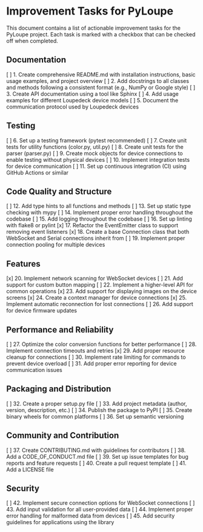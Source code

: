 # Improvement Tasks for PyLoupe

This document contains a list of actionable improvement tasks for the PyLoupe project. Each task is marked with a checkbox that can be checked off when completed.

## Documentation

[ ] 1. Create comprehensive README.md with installation instructions, basic usage examples, and project overview
[ ] 2. Add docstrings to all classes and methods following a consistent format (e.g., NumPy or Google style)
[ ] 3. Create API documentation using a tool like Sphinx
[ ] 4. Add usage examples for different Loupedeck device models
[ ] 5. Document the communication protocol used by Loupedeck devices

## Testing

[ ] 6. Set up a testing framework (pytest recommended)
[ ] 7. Create unit tests for utility functions (color.py, util.py)
[ ] 8. Create unit tests for the parser (parser.py)
[ ] 9. Create mock objects for device connections to enable testing without physical devices
[ ] 10. Implement integration tests for device communication
[ ] 11. Set up continuous integration (CI) using GitHub Actions or similar

## Code Quality and Structure

[ ] 12. Add type hints to all functions and methods
[ ] 13. Set up static type checking with mypy
[ ] 14. Implement proper error handling throughout the codebase
[ ] 15. Add logging throughout the codebase
[ ] 16. Set up linting with flake8 or pylint
[x] 17. Refactor the EventEmitter class to support removing event listeners
[x] 18. Create a base Connection class that both WebSocket and Serial connections inherit from
[ ] 19. Implement proper connection pooling for multiple devices

## Features

[x] 20. Implement network scanning for WebSocket devices
[ ] 21. Add support for custom button mapping
[ ] 22. Implement a higher-level API for common operations
[x] 23. Add support for displaying images on the device screens
[x] 24. Create a context manager for device connections
[x] 25. Implement automatic reconnection for lost connections
[ ] 26. Add support for device firmware updates

## Performance and Reliability

[ ] 27. Optimize the color conversion functions for better performance
[ ] 28. Implement connection timeouts and retries
[x] 29. Add proper resource cleanup for connections
[ ] 30. Implement rate limiting for commands to prevent device overload
[ ] 31. Add proper error reporting for device communication issues

## Packaging and Distribution

[ ] 32. Create a proper setup.py file
[ ] 33. Add project metadata (author, version, description, etc.)
[ ] 34. Publish the package to PyPI
[ ] 35. Create binary wheels for common platforms
[ ] 36. Set up semantic versioning

## Community and Contribution

[ ] 37. Create CONTRIBUTING.md with guidelines for contributors
[ ] 38. Add a CODE_OF_CONDUCT.md file
[ ] 39. Set up issue templates for bug reports and feature requests
[ ] 40. Create a pull request template
[ ] 41. Add a LICENSE file

## Security

[ ] 42. Implement secure connection options for WebSocket connections
[ ] 43. Add input validation for all user-provided data
[ ] 44. Implement proper error handling for malformed data from devices
[ ] 45. Add security guidelines for applications using the library
